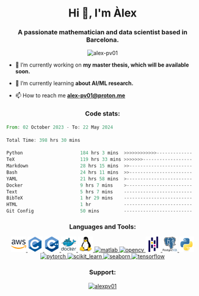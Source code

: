 <h1 align="center">Hi 👋, I'm Àlex</h1>
<h3 align="center">A passionate mathematician and data scientist based in Barcelona.</h3>

<p align="center"> <img src="https://komarev.com/ghpvc/?username=alex-pv01&label=Profile%20views&color=0e75b6&style=flat" alt="alex-pv01" /> </p>

- 🔭 I’m currently working on **my master thesis, which will be available soon.**

- 🌱 I’m currently learning **about AI/ML research.**

- 📫 How to reach me **alex-pv01@proton.me**

<h3 align="center">Code stats:</h3>
<!--START_SECTION:waka-->

```rust
From: 02 October 2023 - To: 22 May 2024

Total Time: 398 hrs 30 mins

Python                     184 hrs 3 mins  >>>>>>>>>>>>-------------   46.12 %
TeX                        119 hrs 33 mins >>>>>>>------------------   29.96 %
Markdown                   28 hrs 15 mins  >>-----------------------   07.08 %
Bash                       24 hrs 11 mins  >>-----------------------   06.06 %
YAML                       21 hrs 58 mins  >------------------------   05.51 %
Docker                     9 hrs 7 mins    >------------------------   02.29 %
Text                       5 hrs 7 mins    -------------------------   01.29 %
BibTeX                     1 hr 29 mins    -------------------------   00.37 %
HTML                       1 hr            -------------------------   00.25 %
Git Config                 50 mins         -------------------------   00.21 %
```

<!--END_SECTION:waka-->


<h3 align="center">Languages and Tools:</h3>
<p align="center"> <a href="https://aws.amazon.com" target="_blank" rel="noreferrer"> <img src="https://raw.githubusercontent.com/devicons/devicon/master/icons/amazonwebservices/amazonwebservices-original-wordmark.svg" alt="aws" width="40" height="40"/> </a>  <a href="https://www.cprogramming.com/" target="_blank" rel="noreferrer"> <img src="https://raw.githubusercontent.com/devicons/devicon/master/icons/c/c-original.svg" alt="c" width="40" height="40"/> </a> <a href="https://www.w3schools.com/cpp/" target="_blank" rel="noreferrer"> <img src="https://raw.githubusercontent.com/devicons/devicon/master/icons/cplusplus/cplusplus-original.svg" alt="cplusplus" width="40" height="40"/> </a> <a href="https://www.docker.com/" target="_blank" rel="noreferrer"> <img src="https://raw.githubusercontent.com/devicons/devicon/master/icons/docker/docker-original-wordmark.svg" alt="docker" width="40" height="40"/> </a> <a href="https://www.linux.org/" target="_blank" rel="noreferrer"> <img src="https://raw.githubusercontent.com/devicons/devicon/master/icons/linux/linux-original.svg" alt="linux" width="40" height="40"/> </a> <a href="https://www.mathworks.com/" target="_blank" rel="noreferrer"> <img src="https://upload.wikimedia.org/wikipedia/commons/2/21/Matlab_Logo.png" alt="matlab" width="40" height="40"/> </a> <a href="https://opencv.org/" target="_blank" rel="noreferrer"> <img src="https://www.vectorlogo.zone/logos/opencv/opencv-icon.svg" alt="opencv" width="40" height="40"/> </a> <a href="https://pandas.pydata.org/" target="_blank" rel="noreferrer"> <img src="https://raw.githubusercontent.com/devicons/devicon/2ae2a900d2f041da66e950e4d48052658d850630/icons/pandas/pandas-original.svg" alt="pandas" width="40" height="40"/> </a> <a href="https://www.postgresql.org" target="_blank" rel="noreferrer"> <img src="https://raw.githubusercontent.com/devicons/devicon/master/icons/postgresql/postgresql-original-wordmark.svg" alt="postgresql" width="40" height="40"/> </a> <a href="https://www.python.org" target="_blank" rel="noreferrer"> <img src="https://raw.githubusercontent.com/devicons/devicon/master/icons/python/python-original.svg" alt="python" width="40" height="40"/> </a> <a href="https://pytorch.org/" target="_blank" rel="noreferrer"> <img src="https://www.vectorlogo.zone/logos/pytorch/pytorch-icon.svg" alt="pytorch" width="40" height="40"/> </a> <a href="https://scikit-learn.org/" target="_blank" rel="noreferrer"> <img src="https://upload.wikimedia.org/wikipedia/commons/0/05/Scikit_learn_logo_small.svg" alt="scikit_learn" width="40" height="40"/> </a> <a href="https://seaborn.pydata.org/" target="_blank" rel="noreferrer"> <img src="https://seaborn.pydata.org/_images/logo-mark-lightbg.svg" alt="seaborn" width="40" height="40"/> </a> <a href="https://www.tensorflow.org" target="_blank" rel="noreferrer"> <img src="https://www.vectorlogo.zone/logos/tensorflow/tensorflow-icon.svg" alt="tensorflow" width="40" height="40"/> </a> </p>


<h3 align="center">Support:</h3>
<p align="center"><a href="https://www.buymeacoffee.com/alexpv01"> <img align="center" src="https://cdn.buymeacoffee.com/buttons/v2/default-yellow.png" height="50" width="210" alt="alexpv01" /></a></p><br><br>
